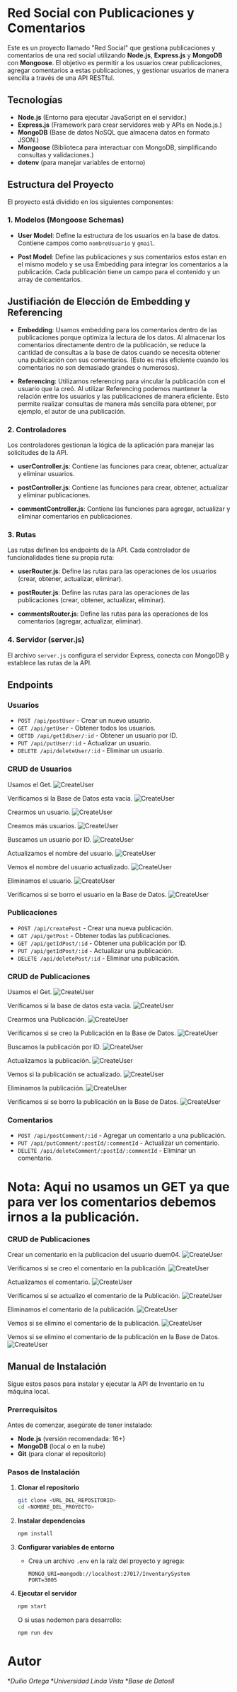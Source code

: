 # Red Social con Publicaciones y Comentarios
Este es un proyecto llamado "Red Social" que gestiona publicaciones y comentarios de una red social utilizando **Node.js**, **Express.js** y **MongoDB** con **Mongoose**. El objetivo es permitir a los usuarios crear publicaciones, agregar comentarios a estas publicaciones, y gestionar usuarios de manera sencilla a través de una API RESTful.

## Tecnologías

- **Node.js** (Entorno para ejecutar JavaScript en el servidor.)
- **Express.js** (Framework para crear servidores web y APIs en Node.js.)
- **MongoDB** (Base de datos NoSQL que almacena datos en formato JSON.)
- **Mongoose** (Biblioteca para interactuar con MongoDB, simplificando consultas y validaciones.)
- **dotenv** (para manejar variables de entorno)

## Estructura del Proyecto

El proyecto está dividido en los siguientes componentes:

### 1. **Modelos (Mongoose Schemas)**

- **User Model**: Define la estructura de los usuarios en la base de datos. Contiene campos como `nombreUsuario` y `gmail`.
  
- **Post Model**: Define las publicaciones y sus comentarios estos estan en el mismo modelo y se usa Embedding para integrar los comentarios a la publicación. Cada publicación tiene un campo para el contenido y un array de comentarios.

## Justifiación de Elección de Embedding y Referencing

- **Embedding**: Usamos embedding para los comentarios dentro de las publicaciones porque optimiza la lectura de los datos. Al almacenar los comentarios directamente dentro de la publicación, se reduce la cantidad de consultas a la base de datos cuando se necesita obtener una publicación con sus comentarios. (Esto es más eficiente cuando los comentarios no son demasiado grandes o numerosos).

- **Referencing**: Utilizamos referencing para vincular la publicación con el usuario que la creó. Al utilizar Referencing podemos mantener la relación entre los usuarios y las publicaciones de manera eficiente. Esto permite realizar consultas de manera más sencilla para obtener, por ejemplo, el autor de una publicación.


### 2. **Controladores**

Los controladores gestionan la lógica de la aplicación para manejar las solicitudes de la API. 

- **userController.js**: Contiene las funciones para crear, obtener, actualizar y eliminar usuarios.
  
- **postController.js**: Contiene las funciones para crear, obtener, actualizar y eliminar publicaciones.
  
- **commentController.js**: Contiene las funciones para agregar, actualizar y eliminar comentarios en publicaciones.

### 3. **Rutas**

Las rutas definen los endpoints de la API. Cada controlador de funcionalidades tiene su propia ruta:

- **userRouter.js**: Define las rutas para las operaciones de los usuarios (crear, obtener, actualizar, eliminar).
  
- **postRouter.js**: Define las rutas para las operaciones de las publicaciones (crear, obtener, actualizar, eliminar).
  
- **commentsRouter.js**: Define las rutas para las operaciones de los comentarios (agregar, actualizar, eliminar).

### 4. **Servidor (server.js)**

El archivo `server.js` configura el servidor Express, conecta con MongoDB y establece las rutas de la API.

## Endpoints

### Usuarios

- `POST /api/postUser` - Crear un nuevo usuario.
- `GET /api/getUser` - Obtener todos los usuarios.
- `GETID /api/getIdUser/:id` - Obtener un usuario por ID.
- `PUT /api/putUser/:id` - Actualizar un usuario.
- `DELETE /api/deleteUser/:id` - Eliminar un usuario.

### CRUD de Usuarios 
Usamos el Get.
![CreateUser](/asset/img/User/Get%20User.png)

Verificamos si la Base de Datos esta vacia.
![CreateUser](/asset/img/User/Get%20User%20Compass.png)

Crearmos un usuario.
![CreateUser](/asset/img/User/Create%20User.png)

Creamos más usuarios.
![CreateUser](/asset/img/User/Usuarios%20Creados.png)

Buscamos un usuario por ID.
![CreateUser](/asset/img/User/Get%20User%20ID.png)

Actualizamos el nombre del usuario.
![CreateUser](/asset/img/User/Put%20User.png)

Vemos el nombre del usuario actualizado.
![CreateUser](/asset/img/User/User%20Actualizado%20Compass(put).png)

Eliminamos el usuario.
![CreateUser](/asset/img/User/Delete%20User.png)

Verificamos si se borro el usuario en la Base de Datos.
![CreateUser](/asset/img/User/Delete%20User%20Compass.png)

### Publicaciones

- `POST /api/createPost` - Crear una nueva publicación.
- `GET /api/getPost` - Obtener todas las publicaciones.
- `GET /api/getIdPost/:id` - Obtener una publicación por ID.
- `PUT /api/getIdPost/:id` - Actualizar una publicación.
- `DELETE /api/deletePost/:id` - Eliminar una publicación.

### CRUD de Publicaciones  
Usamos el Get.
![CreateUser](/asset/img/Post/Get%20%20Post.png)

Verificamos si la base de datos esta vacia.
![CreateUser](/asset/img/Post/Get%20Post%20Compass.png)

Crearmos una Publicación.
![CreateUser](/asset/img/Post/Create%20Post.png)

Verificamos si se creo la Publicación en la Base de Datos.
![CreateUser](/asset/img/Post/Get%20Post%20Creado.png)

Buscamos la publicación por ID.
![CreateUser](/asset/img/Post/Get%20Id%20Post.png)

Actualizamos la publicación.
![CreateUser](/asset/img/Post/Put%20Post.png)

Vemos si la publicación se actualizado.
![CreateUser](/asset/img/Post/Put%20Post%20Compass.png)

Eliminamos la publicación.
![CreateUser](/asset/img/Post/Delete%20Post.png)

Verificamos si se borro la publicación en la Base de Datos.
![CreateUser](/asset/img/Post/Delete%20Post%20Compass.png)

### Comentarios

- `POST /api/postComment/:id` - Agregar un comentario a una publicación.
- `PUT /api/putComment/:postId/:commentId` - Actualizar un comentario.
- `DELETE /api/deleteComment/:postId/:commentId` - Eliminar un comentario.
# Nota: Aqui no usamos un GET ya que para ver los comentarios debemos irnos a la publicación.
### CRUD de Publicaciones  
Crear un comentario en la publicacion del usuario duem04.
![CreateUser](/asset/img/Commets/Post%20Comment.png)

Verificamos si se creo el comentario en la publicación.
![CreateUser](/asset/img/Commets/Post%20Comment%20Compass.png)

Actualizamos el comentario.
![CreateUser](/asset/img/Commets/Put%20Comment.png)

Verificamos si se actualizo el comentario de la Publicación.
![CreateUser](/asset/img/Commets/Put%20Coment%20Get.png)

Eliminamos el comentario de la publicación.
![CreateUser](/asset/img/Commets/Delete%20Comments.png)

Vemos si se elimino el comentario de la publicación.
![CreateUser](/asset/img/Commets/Delete%20Comment%20confirmado.png)

Vemos si se elimino el comentario de la publicación en la Base de Datos.
![CreateUser](/asset/img/Commets/Delete%20Comment%20Compass.png)


## Manual de Instalación

Sigue estos pasos para instalar y ejecutar la API de Inventario en tu máquina local.

### Prerrequisitos

Antes de comenzar, asegúrate de tener instalado:

- **Node.js** (versión recomendada: 16+)
- **MongoDB** (local o en la nube)
- **Git** (para clonar el repositorio)

### Pasos de Instalación

1. **Clonar el repositorio**
   ```bash
   git clone <URL_DEL_REPOSITORIO>
   cd <NOMBRE_DEL_PROYECTO>
   ```

2. **Instalar dependencias**
   ```bash
   npm install
   ```

3. **Configurar variables de entorno**
   - Crea un archivo `.env` en la raíz del proyecto y agrega:
     ```env
     MONGO_URI=mongodb://localhost:27017/InventarySystem
     PORT=3005
     ```

4. **Ejecutar el servidor**
   ```bash
   npm start
   ```
   O si usas nodemon para desarrollo:
   ```bash
   npm run dev

# Autor 
*_Duilio Ortega_
*_Universidad Linda Vista_
*_Base de DatosII_
